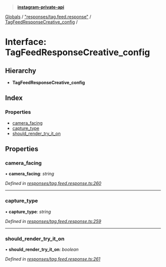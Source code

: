 > **[instagram-private-api](../README.md)**

[Globals](../README.md) / ["responses/tag.feed.response"](../modules/_responses_tag_feed_response_.md) / [TagFeedResponseCreative_config](_responses_tag_feed_response_.tagfeedresponsecreative_config.md) /

# Interface: TagFeedResponseCreative_config

## Hierarchy

* **TagFeedResponseCreative_config**

## Index

### Properties

* [camera_facing](_responses_tag_feed_response_.tagfeedresponsecreative_config.md#camera_facing)
* [capture_type](_responses_tag_feed_response_.tagfeedresponsecreative_config.md#capture_type)
* [should_render_try_it_on](_responses_tag_feed_response_.tagfeedresponsecreative_config.md#should_render_try_it_on)

## Properties

###  camera_facing

• **camera_facing**: *string*

*Defined in [responses/tag.feed.response.ts:260](https://github.com/dilame/instagram-private-api/blob/e9c516c/src/responses/tag.feed.response.ts#L260)*

___

###  capture_type

• **capture_type**: *string*

*Defined in [responses/tag.feed.response.ts:259](https://github.com/dilame/instagram-private-api/blob/e9c516c/src/responses/tag.feed.response.ts#L259)*

___

###  should_render_try_it_on

• **should_render_try_it_on**: *boolean*

*Defined in [responses/tag.feed.response.ts:261](https://github.com/dilame/instagram-private-api/blob/e9c516c/src/responses/tag.feed.response.ts#L261)*